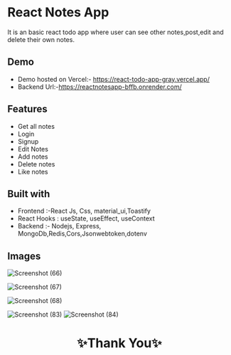 
# React Notes App

It is an basic react todo app where user can see other notes,post,edit and delete their own notes.

## Demo

- Demo hosted on Vercel:- https://react-todo-app-gray.vercel.app/
- Backend Url:-https://reactnotesapp-bffb.onrender.com/

## Features

- Get all notes
- Login
- Signup
- Edit Notes
- Add notes
- Delete notes
- Like notes

## Built with

- Frontend :-React Js, Css, material_ui,Toastify
- React Hooks : useState, useEffect, useContext
- Backend :- Nodejs, Express, MongoDb,Redis,Cors,Jsonwebtoken,dotenv
  
## Images

![Screenshot (66)](https://github.com/TruptimayeePanigrahy/ReactTodo-App/assets/119392105/eae10c32-e973-47e6-afcb-cc59cf99e4d8)

![Screenshot (67)](https://github.com/TruptimayeePanigrahy/ReactTodo-App/assets/119392105/706b9c32-84b2-4daf-a69b-345fcfb36c5f)


![Screenshot (68)](https://github.com/TruptimayeePanigrahy/ReactTodo-App/assets/119392105/311ea2e2-9958-44ff-9198-d0afb3540bbf)

![Screenshot (83)](https://github.com/TruptimayeePanigrahy/ReactTodo-App/assets/119392105/be1a9c07-cea1-47c0-8615-b780a94e5c33)
![Screenshot (84)](https://github.com/TruptimayeePanigrahy/ReactTodo-App/assets/119392105/990f82ca-1c13-4f22-ba45-70627f2ee6b1)

<h1 align="center">✨Thank You✨</h1>

